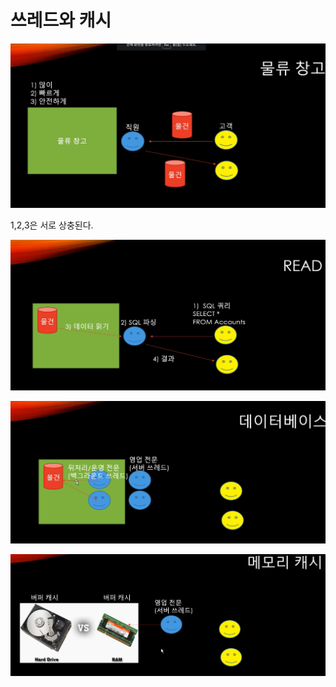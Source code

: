 # 쓰레드와 캐시

![image-20210619154143236](스레드와캐시.assets/image-20210619154143236.png)

1,2,3은 서로 상충된다. 



![image-20210619154215242](스레드와캐시.assets/image-20210619154215242.png)

 

![image-20210619154552054](스레드와캐시.assets/image-20210619154552054.png)

![image-20210619160411540](스레드와캐시.assets/image-20210619160411540.png)

